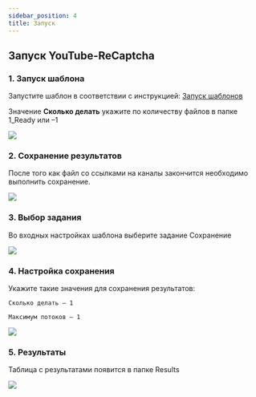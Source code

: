 ```yaml
---
sidebar_position: 4
title: Запуск
---
```


## Запуск YouTube-ReCaptcha

### 1. Запуск шаблона

Запустите шаблон в соответствии с инструкцией: [Запуск шаблонов](/docs/install/start)

Значение **Сколько делать** укажите по количеству файлов в папке 1_Ready или –1

![](/img/run.png)

### 2. Сохранение результатов

После того как файл со ссылками на каналы закончится необходимо выполнить сохранение.

![](/img/run-2.png)

### 3. Выбор задания

Во входных настройках шаблона выберите задание Сохранение

![](/img/run-3.png)

### 4. Настройка сохранения

Укажите такие значения для сохранения результатов:

`Сколько делать – 1`

`Максимум потоков – 1`

![](/img/run-4.png)

### 5. Результаты

Таблица с результатами появится в папке Results

![](/img/run-6.png)
